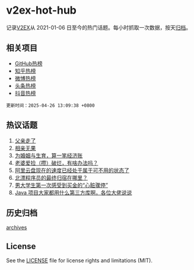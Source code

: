# v2ex-hot-hub

 记录[V2EX](https://www.v2ex.com/)从 2021-01-06 日至今的热门话题。每小时抓取一次数据，按天[归档](archives)。
 
 ## 相关项目

- [GitHub热榜](https://github.com/lonnyzhang423/github-hot-hub)
- [知乎热榜](https://github.com/lonnyzhang423/zhihu-hot-hub)
- [微博热榜](https://github.com/lonnyzhang423/weibo-hot-hub)
- [头条热榜](https://github.com/lonnyzhang423/toutiao-hot-hub)
- [抖音热榜](https://github.com/lonnyzhang423/douyin-hot-hub)


 `更新时间：2025-04-26 13:09:38 +0800`

## 热议话题

1. [父亲走了](https://www.v2ex.com/t/1128071)
1. [相亲无果](https://www.v2ex.com/t/1128014)
1. [为婚姻与生育，算一笔经济账](https://www.v2ex.com/t/1128002)
1. [老婆爱捡（攒）破烂，有啥办法吗？](https://www.v2ex.com/t/1128134)
1. [阿里云盘现在的速度已经处于属于可不用的状态了](https://www.v2ex.com/t/1128027)
1. [北漂程序员的最终归宿在哪里？](https://www.v2ex.com/t/1128010)
1. [男大学生第一次感受到买金的“心脏骤停”](https://www.v2ex.com/t/1128003)
1. [Java 项目大家都用什么第三方库啊，各位大佬说说](https://www.v2ex.com/t/1128005)

## 历史归档

[archives](archives)

## License

See the [LICENSE](LICENSE) file for license rights and limitations (MIT).
